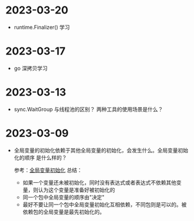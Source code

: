 # 2023-03-20
- runtime.Finalizer() 学习
# 2023-03-17
- go 深拷贝学习
# 2023-03-13
- sync.WaitGroup 与线程池的区别？ 两种工具的使用场景是什么？

# 2023-03-09
- 全局变量的初始化依赖于其他全局变量的初始化，会发生什么。全局变量初始化的顺序
是什么样的？

    参考：[全局变量初始化](https://www.51cto.com/article/742267.html)
    总结：
  - 如果一个变量还未被初始化，同时没有表达式或者表达式不依赖其他变量，则认为这个变量是准备好被初始化的
  - 同一个包中全局变量的顺序由"决定"
  - 最好不要让同一个包中全局变量初始化互相依赖，不同包则是可以的。被依赖包的全局变量是最先初始化的。
